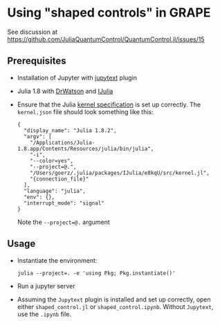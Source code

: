 # Using "shaped controls" in GRAPE

See discussion at https://github.com/JuliaQuantumControl/QuantumControl.jl/issues/15

## Prerequisites

* Installation of Jupyter with [jupytext](https://github.com/mwouts/jupytext) plugin
* Julia 1.8 with [DrWatson](https://github.com/JuliaDynamics/DrWatson.jl) and [IJulia](https://github.com/JuliaLang/IJulia.jl)
* Ensure that the Julia [kernel specification](https://jupyter-client.readthedocs.io/en/latest/kernels.html#kernelspecs) is set up correctly. The `kernel.json` file should look something like this:

  ```
  {
    "display_name": "Julia 1.8.2",
    "argv": [
      "/Applications/Julia-1.8.app/Contents/Resources/julia/bin/julia",
      "-i",
      "--color=yes",
      "--project=@.",
      "/Users/goerz/.julia/packages/IJulia/e8kqU/src/kernel.jl",
      "{connection_file}"
    ],
    "language": "julia",
    "env": {},
    "interrupt_mode": "signal"
  }
  ```

  Note the `--project=@.` argument

## Usage

* Instantiate the environment:

  ```
  julia --project=. -e 'using Pkg; Pkg.instantiate()'
  ```

* Run a jupyter server

* Assuming the `Jupytext` plugin is installed and set up correctly, open either `shaped_control.jl` or `shaped_control.ipynb`. Without `Jupytext`, use the `.ipynb` file.
